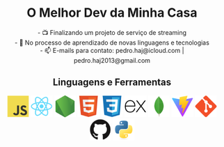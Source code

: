 <h1 align=center>O Melhor Dev da Minha Casa </h1>

<div align=center>
  - 📺 Finalizando um projeto de serviço de streaming <br>
  - 🧠 No processo de aprendizado de novas linguagens e tecnologias <br>
  - 📫 E-mails para contato: pedro.haj@icloud.com | pedro.haj2013@gmail.com <br>
</div>

<div align=center>
  <h2>Linguagens e Ferramentas</h2>
  <img src="https://github.com/devicons/devicon/blob/master/icons/javascript/javascript-original.svg" alt="JavaScript" title="JavaScript" width="50" height="50">
  <img src="https://github.com/devicons/devicon/blob/master/icons/react/react-original.svg" alt="React" title="React" width="50" height="50">
  <img src="https://github.com/devicons/devicon/blob/master/icons/nodejs/nodejs-original.svg" alt="Node" title="Node" width="50" height="50">
  <img src="https://github.com/devicons/devicon/blob/master/icons/html5/html5-original.svg" alt="HTML" title="HTML" width="50" height="50">
  <img src="https://github.com/devicons/devicon/blob/master/icons/css3/css3-original.svg" alt="CSS" title="CSS" width="50" height="50">
  <img src="https://github.com/devicons/devicon/blob/master/icons/express/express-original.svg" alt="Express" title="Express" width="50" height="50">
  <img src="https://github.com/devicons/devicon/blob/master/icons/mongodb/mongodb-original.svg" alt="MongoDB" title="MongoDB" width="50" height="50">
  <img src="https://github.com/devicons/devicon/blob/master/icons/vitejs/vitejs-original.svg" alt="Vite" title="Vite" width="50" height="50">
  <img src="https://github.com/devicons/devicon/blob/master/icons/git/git-original.svg" alt="Git" title="Git" width="50" height="50">
  <img src="https://github.com/devicons/devicon/blob/master/icons/github/github-original.svg" alt="Github" title="Github" width="50" height="50">
  <img src="https://github.com/devicons/devicon/blob/master/icons/python/python-original.svg" alt="Python" title="Python" width="50 height="50">
</div>
